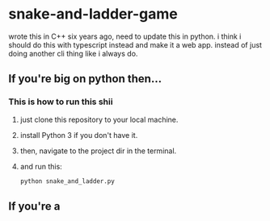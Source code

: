 # snake-and-ladder-game

wrote this in C++ six years ago, need to update this in python. i think i should do this with typescript instead and make it a web app. instead of just doing another cli thing like i always do.


## If you're big on python then...
### This is how to run this shii

1. just clone this repository to your local machine.
2. install Python 3 if you don't have it.
3. then, navigate to the project dir in the terminal.
4. and run this:

   ```bash
   python snake_and_ladder.py


## If you're a 